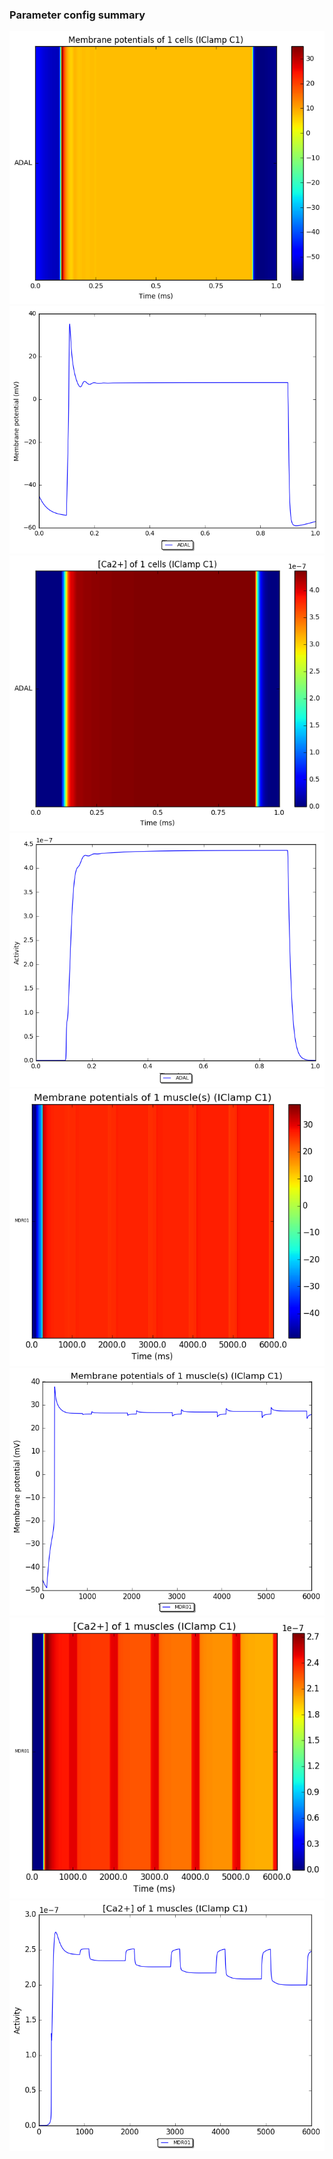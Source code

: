 ### Parameter config summary 
<tr><td><img alt="?" src="neurons_C1_IClamp.png"/></td><td><img alt="?" src="traces_neuron_IClamp_C1.png"/></td></tr>
<tr><td><img alt=" " src="neuron_activity_C1_IClamp.png"/></td><td><img alt=" " src="traces_neuron_activity_IClamp_C1.png"/></td></tr>
<tr><td><img alt=" " src="muscles_C1_IClamp.png"/></td><td><img alt=" " src="traces_muscles_IClamp_C1.png"/></td></tr>
<tr><td><img alt=" " src="muscle_activity_C1_IClamp.png"/></td><td><img alt=" " src="traces_muscles_activity_IClamp_C1.png"/></td></tr>
